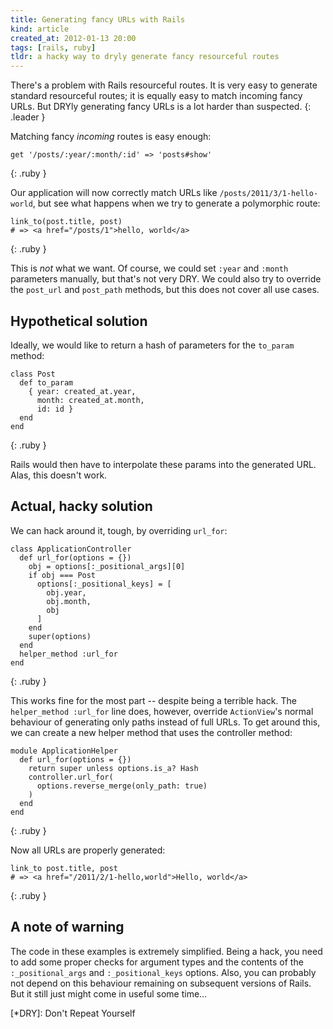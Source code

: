 ```yaml
---
title: Generating fancy URLs with Rails
kind: article
created_at: 2012-01-13 20:00
tags: [rails, ruby]
tldr: a hacky way to dryly generate fancy resourceful routes
---
```

There's a problem with Rails resourceful routes. It is very easy to generate standard resourceful routes; it is equally easy to match incoming fancy URLs. But DRYly generating fancy URLs is a lot harder than suspected.
{: .leader }

Matching fancy _incoming_ routes is easy enough:

    get '/posts/:year/:month/:id' => 'posts#show'
{: .ruby }

Our application will now correctly match URLs like `/posts/2011/3/1-hello-world`, but see what happens when we try to generate a polymorphic route:

    link_to(post.title, post)
    # => <a href="/posts/1">hello, world</a>
{: .ruby }

This is _not_ what we want. Of course, we could set `:year` and `:month` parameters manually, but that's not very DRY. We could also try to override the `post_url` and `post_path` methods, but  this does not cover all use cases.

## Hypothetical solution

Ideally, we would like to return a hash of parameters for the `to_param` method:

    class Post
      def to_param
        { year: created_at.year,
          month: created_at.month,
          id: id }
      end
    end
{: .ruby }

Rails would then have to interpolate these params into the generated URL. Alas, this doesn't work.

## Actual, hacky solution

We can hack around it, tough, by overriding `url_for`:

    class ApplicationController
      def url_for(options = {})
        obj = options[:_positional_args][0]
        if obj === Post
          options[:_positional_keys] = [
            obj.year,
            obj.month,
            obj
          ]
        end
        super(options)
      end
      helper_method :url_for
    end
{: .ruby }

This works fine for the most part -- despite being a terrible hack. The `helper_method :url_for` line does, however, override `ActionView`'s normal behaviour of generating only paths instead of full URLs. To get around this, we can create a new helper method that uses the controller method:

    module ApplicationHelper
      def url_for(options = {})
        return super unless options.is_a? Hash
        controller.url_for(
          options.reverse_merge(only_path: true)
        )
      end
    end
{: .ruby }

Now all URLs are properly generated:

    link_to post.title, post
    # => <a href="/2011/2/1-hello,world">Hello, world</a>
{: .ruby }

## A note of warning

The code in these examples is extremely simplified. Being a hack, you need to add some proper checks for argument types and the contents of the `:_positional_args` and `:_positional_keys` options. Also, you can probably not depend on this behaviour remaining on subsequent versions of Rails. But it still just might come in useful some time…

[*DRY]: Don't Repeat Yourself
